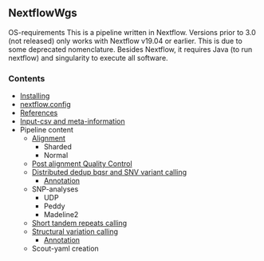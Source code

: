 ## NextflowWgs

OS-requirements
This is a pipeline written in Nextflow. Versions prior to 3.0 (not released) only works with Nextflow v19.04 or earlier. This is due to some deprecated nomenclature. Besides Nextflow, it requires Java (to run nextflow) and singularity to execute all software. 

### Contents
  * [Installing](installing.md)
  * [nextflow.config](config.md)
  * [References](references.md)
  * [Input-csv and meta-information](input_meta_csv.md)
  * Pipeline content
    * [Alignment](alignment.md)
      * Sharded
      * Normal
    * [Post alignment Quality Control](quality.md)
    * [Distributed dedup bqsr and SNV variant calling](snv-calling.md)
      * [Annotation](annotation.md)
    * SNP-analyses
      * UDP
      * Peddy
      * Madeline2
    * [Short tandem repeats calling](str-calling.md)
    * [Structural variation calling](sv-calling.md)
      * [Annotation](svannotation.md)
    * Scout-yaml creation

